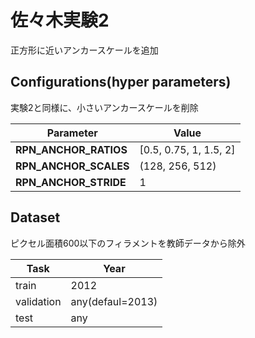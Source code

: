 # 佐々木実験2

正方形に近いアンカースケールを追加

## Configurations(hyper parameters)

実験2と同様に、小さいアンカースケールを削除

| Parameter              |Value                   |
|------------------------|------------------------|
|**RPN_ANCHOR_RATIOS**   |[0.5, 0.75, 1, 1.5, 2]  |
|**RPN_ANCHOR_SCALES**   |(128, 256, 512)         |
|**RPN_ANCHOR_STRIDE**   |1                       |

## Dataset
ピクセル面積600以下のフィラメントを教師データから除外

| Task         | Year             |
|--------------|------------------|
| train        | 2012             |
| validation   | any(defaul=2013) |
| test         | any              |
